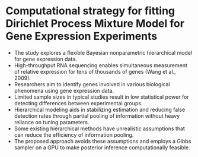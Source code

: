 # Computational strategy for fitting Dirichlet Process Mixture Model for Gene Expression Experiments

- The study explores a flexible Bayesian nonparametric hierarchical model for gene expression data.
- High-throughput RNA sequencing enables simultaneous measurement of relative expression for tens of thousands of genes (Wang et al., 2009).
- Researchers aim to identify genes involved in various biological phenomena using gene expression data.
- Limited sample sizes in typical studies result in low statistical power for detecting differences between experimental groups.
- Hierarchical modeling aids in stabilizing estimation and reducing false detection rates through partial pooling of information without heavy reliance on tuning parameters.
- Some existing hierarchical methods have unrealistic assumptions that can reduce the efficiency of information pooling.
- The proposed approach avoids these assumptions and employs a Gibbs sampler on a GPU to make posterior inference computationally feasible.
